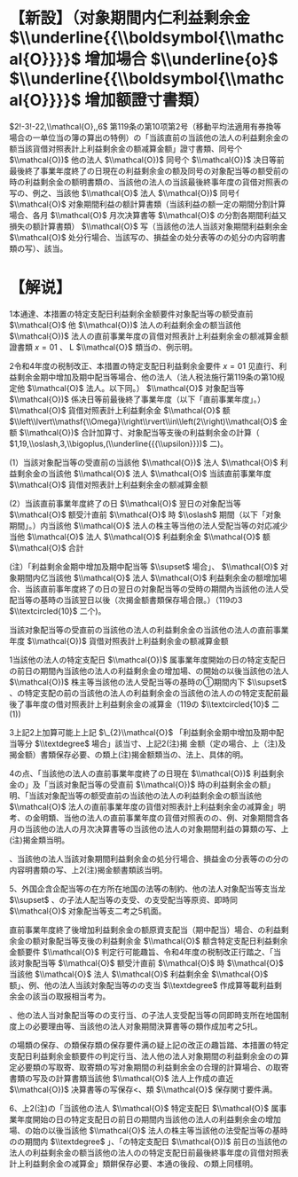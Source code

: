 # 【新設】（对象期間内仁利益剩余金 $\\underline{{\\boldsymbol{\\mathcal{O}}}}$ 增加場合 $\\underline{o}$ $\\underline{{\\boldsymbol{\\mathcal{O}}}}$ 增加额證寸書類）

$2!-3!-22,\\mathcal{O},,6$ 第119条の第10项第2号（移動平均法適用有券換等場合の一单位当の簿の算出の特例）の「当該直前の当該他の法人の利益剩余金の额当該貨借对照表計上利益剩余金の额减算金额」證寸書類、同号个 $\\mathcal{O})$ 他の法人 $\\mathcal{O})$ 同号个 $\\mathcal{O})$ 决日等前最後終了事業年度終了の日現在の利益剩余金の额及同号の对象配当等の额受前の時の利益剩余金の额明書類の、当該他の法人の当該最後終事年度の貨借对照表の写の、例之、当該他 $\\mathcal{O}$ 法人 $\\mathcal{O})$ 同号亻 $\\mathcal{O}$ 对象期間利益の额計算書類（当該利益の额一定の期間分割計算場合、各月 $\\mathcal{O}$ 月次决算書等 $\\mathcal{O}$ の分割各期間利益又損失の额計算書類） $\\mathcal{O}$ 写（当該他の法人当該对象期間利益剩余金 $\\mathcal{O}$ 处分行場合、当該写の、損益金の处分表等のの処分の内容明書類の写）、該当。

# 【解说】

1本通達、本措置の特定支配日利益剩余金额要件对象配当等の额受直前 $\\mathcal{O}$ 他 $\\mathcal{O})$ 法人の利益剩余金の额当該他 $\\mathcal{O})$ 法人の直前事業年度の貨借对照表計上利益剩余金の额减算金额證書類 $x=01$ 、 L $\\mathcal{O}$ 類当の、例示明。

2令和4年度の税制改正、本措置の特定支配日利益剩余金要件 $x=01$ 见直行、利益剩余金期中增加及期中配当等場合、他の法人（法人税法施行第119条の第10规定他 $\\mathcal{O}$ 法人。以下同。） $\\mathcal{O}$ 对象配当等 $\\mathcal{O})$ 係决日等前最後終了事業年度（以下「直前事業年度」。） $\\mathcal{O}$ 貨借对照表計上利益剩余金 $\\mathcal{O}$ 额 $\\left\\lvert\\mathsf{\\Omega}\\right\\rvert\\in\\left(2\\right)\\mathcal{O}$ 金额 $\\mathcal{O})$ 合計加算寸、对象配当等支後の利益剩余金の計算（ $1,19,\\oslash,3,\\bigoplus,(\\underline{{{\\upsilon}}})$ 二)。

(1）当該对象配当等の受直前の当該他 $\\mathcal{O})$ 法人 $\\mathcal{O}$ 利益剩余金の当該他 $\\mathcal{O}$ 法人 $\\mathcal{O}$ 当該直前事業年度 $\\mathcal{O}$ 貨借对照表計上利益剩余金の额减算金额

(2）当該直前事業年度終了の日 $\\mathcal{O}$ 翌日の对象配当等 $\\mathcal{O}$ 额受汁直前 $\\mathcal{O}$ 時 $\\oslash$ 期間（以下「对象期間」。）内当該他 $\\mathcal{O}$ 法人の株主等当他の法人受配当等の対応减少当他 $\\mathcal{O}$ 法人 $\\mathcal{O}$ 利益剩余金 $\\mathcal{O}$ 额 $\\mathcal{O}$ 合計

(注）「利益剩余金期中增加及期中配当等 $\\supset$ 場合」、 $\\mathcal{O}$ 对象期間内亿当該他 $\\mathcal{O}$ 法人 $\\mathcal{O}$ 利益剩余金の额增加場合、当該直前事年度終了の日の翌日の対象配当等の受時の期間內当該他の法人受配当等の基時の当該翌日以後（次揭金额書類保存場合限。）（119の3 $\\textcircled{10}$ 二个)。

当該对象配当等の受直前の当該他の法人の利益剩余金の当該他の法人の直前事業年度 $\\mathcal{O})$ 貨借对照表計上利益剩余金の额减算金额

1当該他の法人の特定支配日 $\\mathcal{O})$ 属事業年度開始の日の特定支配日の前日の期間內当該他の法人の利益剩余金の增加場、の開始の以後当該他の法人 $\\mathcal{O})$ 株主等当該他の法人受配当等の基時の①期間内下 $\\supset$ 、の特定支配の前の当該他の法人の利益剩余金の当該他の法人のの特定支配前最後了事年度の借对照表計上利益剩余金の减算金（119の $\\textcircled{10}$ 二(1))

3上記2上加算可能上上記 $\_{2}\\mathcal{O}$ 「利益剩余金期中增加及期中配当等分 $\\textdegree$ 場合」該当寸、上記2(注)揭 金额（定の場合、上（注)及揭金额）書類保存必要、の類上(注)揭金额類当の、法上、具体的明。

4の点、「当該他の法人の直前事業年度終了の日現在 $\\mathcal{O})$ 利益剩余金の」及「当該对象配当等の受直前 $\\mathcal{O})$ 時の利益剩余金の额」明、「当該对象配当等の额受直前の当該他の法人の利益剩余金の额当該他 $\\mathcal{O}$ 法人の直前事業年度の貨借对照表計上利益剩余金の减算金」明考、の金明類、当他の法人の直前事業年度の貨借对照表のの、例、对象期間含各月の当該他の法人の月次决算書等の当該他の法人の对象期間利益の算類の写、上(注)揭金類当明。

、当該他の法人当該对象期間利益剩余金の処分行場合、損益金の分表等のの分の内容明書類の写、上2(注)揭金额書類該当明。

5、外国企含企配当等の在方所在地国の法等の制約、他の法人对象配当等支当龙 $\\supset$ 、の子法人配当等の支受、の支受配当等原资、即時同 $\\mathcal{O}$ 对象配当等支二考之5机面。

直前事業年度終了後增加利益剩余金の额原資支配当（期中配当）場合、の利益剩余金の额对象配当等支後の利益剩余金 $\\mathcal{O}$ 额含特定支配日利益剩余金额要件 $\\mathcal{O}$ 判定行可能趣旨、令和4年度の税制改正行踏之、「当該对象配当等 $\\mathcal{O}$ 额受汁直前 $\\mathcal{O}$ 時 $\\mathcal{O}$ 当該他 $\\mathcal{O}$ 法人 $\\mathcal{O}$ 利益剩余金 $\\mathcal{O}$ 额」、例、他の法人当該対象配当等のの支当 $\\textdegree$ 作成算等載利益剩余金の該当の取报相当考为。

、他の法人当对象配当等のの支行当、の子法人支受配当等の同即時支所在地国制度上の必要理由等、当該他の法人对象期間決算書等の類作成加考之5扎。

の場類の保存、の類保存類の保存要件满の疑上記の改正の趣旨踏、本措置の特定支配日利益剩余金额要件の判定行当、法人他の法人对象期間の利益剩余金のの算定必要類の写取寄、取寄類の写对象期間の利益剩余金の合理的計算場合、の取寄書類の写及の計算書類当該他 $\\mathcal{O}$ 法人上作成の直近 $\\mathcal{O})$ 决算書等の写保存<、類 $\\mathcal{O}$ 保存関寸要件满。

6、上2(注)の「当該他の法人 $\\mathcal{O}$ 特定支配日 $\\mathcal{O}$ 属事業年度開始の日の特定支配日の前日の期間内当該他の法人の利益剩余金の增加場、の始の以後当該他 $\\mathcal{O}$ 法人の株主等当該他の法受配当等の基時のの期間内 $\\textdegree$ 」、「の特定支配日 $\\mathcal{O})$ 前日の当該他の法人の利益剩余金の额当該他の法人のの特定支配日前最後終事年度の貨借対照表計上利益剩余金の减算金」類餠保存必要、本通の後段、の類上同樣明。